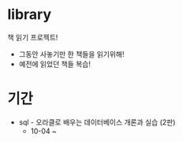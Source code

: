 # library
책 읽기 프로젝트!

 - 그동안 사놓기만 한 책들을 읽기위해!
 - 예전에 읽었던 책들 복습!

# 기간

 - sql - 오라클로 배우는 데이터베이스 개론과 실습 (2판)
   - 10-04 ~